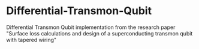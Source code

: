 # Differential-Transmon-Qubit
Differential Transmon Qubit implementation from the research paper "Surface loss calculations and design of a superconducting transmon qubit with tapered wiring"

